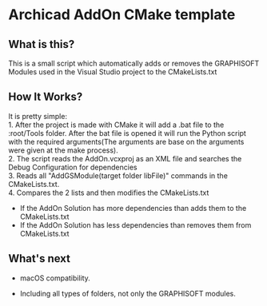 # Archicad AddOn CMake template  

## What is this?  

This is a small script which automatically adds or removes the GRAPHISOFT Modules used in the Visual Studio project to the CMakeLists.txt  

## How It Works?  

It is pretty simple:  
    1. After the project is made with CMake it will add a .bat file to the :root/Tools folder. After the bat file is opened it will run the Python script with the required arguments(The arguments are base on the arguments were given at the make process).  
    2. The script reads the AddOn.vcxproj as an XML file and searches the Debug Configuration for dependencies  
    3. Reads all "AddGSModule(target folder libFile)" commands in the CMakeLists.txt.  
    4. Compares the 2 lists and then modifies the CMakeLists.txt

+ If the AddOn Solution has more dependencies than adds them to the CMakeLists.txt
+ If the AddOn Solution has less dependencies than removes them from CMakeLists.txt
  
## What's next  

+ macOS compatibility.  

+ Including all types of folders, not only the GRAPHISOFT modules.
